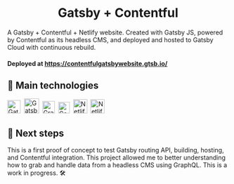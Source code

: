 
<h1 align="center">
  Gatsby + Contentful
</h1>

A  Gatsby + Contentful + Netlify website. Created with Gatsby JS, powered by Contentful as its headless CMS, and deployed and hosted to Gatsby Cloud with continuous rebuild.

#### Deployed at https://contentfulgatsbywebsite.gtsb.io/

## 🚀 Main technologies

<p align="left">
<a href="https://github.com/gdhebling"><img alt="Gatsby" src="https://www.gatsbyjs.com/Gatsby-Monogram.svg" width="30" /></a>&nbsp
<a href="https://github.com/gdhebling"><img alt="Gatsby" src="https://api.iconify.design/logos:react.svg" width="34" /></a>&nbsp
<a href="https://github.com/gdhebling"><img alt="GraphQL" src="https://api.iconify.design/logos:graphql.svg" width="28" /></a>&nbsp
<a href="https://github.com/gdhebling"><img alt="Contentful" src="https://api.iconify.design/logos-contentful.svg" width="26" /></a>&nbsp
<a href="https://github.com/gdhebling"><img alt="Netlify" src="https://api.iconify.design/vscode-icons:file-type-netlify.svg" width="32" /></a>&nbsp
<a href="https://github.com/gdhebling"><img alt="Netlify" src="https://avatars2.githubusercontent.com/u/20658825?s=200&v=4" width="32" /></a>
</p>

## 🎯 Next steps
This is a first proof of concept to test Gatsby routing API, building, hosting, and Contentful integration. This project allowed me to better understanding how to grab and handle data from a headless CMS using GraphQL. This is a work in progress. 🛠